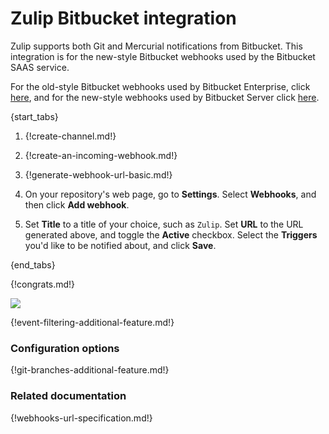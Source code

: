 # Zulip Bitbucket integration

Zulip supports both Git and Mercurial notifications from
Bitbucket. This integration is for the new-style Bitbucket
webhooks used by the Bitbucket SAAS service.

For the old-style Bitbucket webhooks used by Bitbucket Enterprise,
click [here](./bitbucket), and for the new-style webhooks used by
Bitbucket Server click [here](./bitbucket3).

{start_tabs}

1. {!create-channel.md!}

1. {!create-an-incoming-webhook.md!}

1. {!generate-webhook-url-basic.md!}

1. On your repository's web page, go to **Settings**. Select
   **Webhooks**, and then click **Add webhook**.

1. Set **Title** to a title of your choice, such as `Zulip`. Set **URL**
   to the URL generated above, and toggle the **Active** checkbox.
   Select the **Triggers** you'd like to be notified about, and click
   **Save**.

{end_tabs}

{!congrats.md!}

![](/static/images/integrations/bitbucket/003.png)

{!event-filtering-additional-feature.md!}

### Configuration options

{!git-branches-additional-feature.md!}

### Related documentation

{!webhooks-url-specification.md!}
